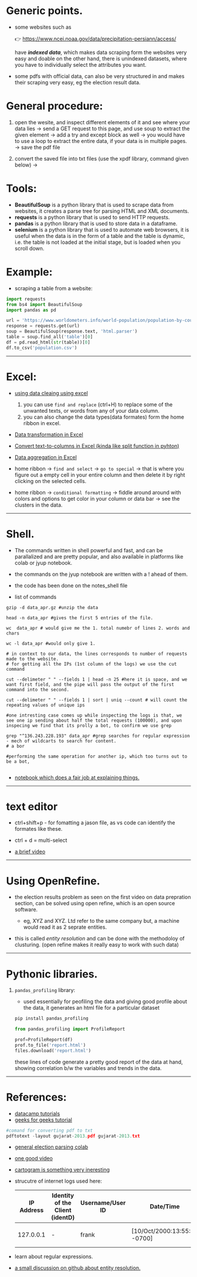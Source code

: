 # Generic points.
- some websites such as 

    👉 https://www.ncei.noaa.gov/data/precipitation-persiann/access/

    have ***indexed data***, which makes data scraping form the websites very easy and doable on the other hand, there is unindexed datasets, where you have to individually select the attributes you want.

- some pdfs with official data, can also be very structured in and makes their scraping very easy, eg the election result data. 

# General procedure:
1. open the wesite, and inspect different elements of it and see where your data lies &rarr; send a GET request to this page, and use soup to extract the given element &rarr; add a try and except block as well &rarr; you would have to use a loop to extract the entire data, if your data is in multiple pages. &rarr; save the pdf file

2. convert the saved file into txt files (use the xpdf library, command given below) &rarr; 
# Tools:
- **BeautifulSoup** is a python library that is used to scrape data from websites, it creates a parse tree for parsing HTML and XML documents.
- **requests** is a python library that is used to send HTTP requests.
- **pandas** is a python library that is used to store data in a dataframe.
- **selenium** is a python library that is used to automate web browsers, it is useful when the data is in the form of a table and the table is dynamic, i.e. the table is not loaded at the initial stage, but is loaded when you scroll down.

# Example: 
- scraping a table from a website:
```python
import requests
from bs4 import BeautifulSoup
import pandas as pd

url = 'https://www.worldometers.info/world-population/population-by-country/'
response = requests.get(url)
soup = BeautifulSoup(response.text, 'html.parser')
table = soup.find_all('table')[0]
df = pd.read_html(str(table))[0]
df.to_csv('population.csv')
```
------------------------------------------------------------------------------------------------------------------------------------------

# Excel:
- [using data cleaing using excel](https://youtu.be/7du7xkqeu4s?si=GwTV5RGto-GEBC3F)
    1. you can use `find and replace` (ctrl+H) to replace some of the unwanted texts, or words from any of your data column.
    2. you can also change the data types(data formates) form the home ribbon in excel.

- [Data transformation in Excel](https://youtu.be/gR2IY5Naja0)

- [Convert text-to-columns in Excel (kinda like split function in pyhton)](https://youtu.be/fQeADnqiOAg)

- [Data aggregation in Excel](https://youtu.be/NkpT0dDU8Y4)

- home ribbon &rarr; `find and select` &rarr; `go to special` &rarr; that is where you figure out a empty cell in your entire column and then delete it by right clicking on the selected cells.

- home ribbon &rarr; `conditional formatting` &rarr; fiddle around around with colors and options to get color in your column or data bar &rarr; see the clusters in the data.

------------------------------------------------------------------------------------------------------------------------------------------

# Shell.

- The commands written in shell powerful and fast, and can be parallalized and are pretty popular, and also available in platforms like colab or jyup notebook.

- the commands on the jyup notebook are written with a ! ahead of them. 

- the code has been done on the notes_shell file

- list of commands 
    
```shell
gzip -d data_apr.gz #unzip the data

head -n data_apr #gives the first 5 entries of the file.

wc  data_apr # would give me the 1. total numebr of lines 2. words and chars 

wc -l data_apr #would only give 1. 

# in context to our data, the lines corresponds to number of requests made to the website.
# for getting all the IPs (1st column of the logs) we use the cut command

cut --delimeter " " --fields 1 | head -n 25 #here it is space, and we want first field, and the pipe will pass the output of the first command into the second.

cut --delimeter " " --fields 1 | sort | uniq --count # will count the repeating values of unique ips

#one intresting case comes up while inspecting the logs is that, we see one ip sending about half the total requests (100000), and upon inspecing we find that its prolly a bot, to confirm we use grep

grep "^136.243.228.193" data_apr #grep searches for regular expression - mech of wildcarts to search for content.
# a bor 

#performing the same operation for another ip, which too turns out to be a bot, 


```

- [notebook which does a fair job at explaining things.](https://colab.research.google.com/drive/1KSFkQDK0v__XWaAaHKeQuIAwYV0dkTe8)
------------------------------------------------------------------------------------------------------------------------------------------

# text editor 

- ctrl+shift+p - for fomatting a jason file, as vs code can identify the formates like these.

- ctrl + d =  multi-select 

- [a brief video](https://youtu.be/99lYu43L9uM?si=c1dEnA7wKx3F8vtF)

------------------------------------------------------------------------------------------------------------------------------------------

# Using OpenRefine.

- the election results problem as seen on the first video on data prepration section, can be solved using open refine, which is an open source software.
    - eg, XYZ and XYZ. Ltd refer to the same company but, a machine would read it as 2 seprate entities.

- this is called *entity resolution* and can be done with the methodoloy of clusturing. (open refine makes it really easy to work with such data)

------------------------------------------------------------------------------------------------------------------------------------------
# Pythonic libraries.
1. `pandas_profiling` library:

    - used essentially for peofiling the data and giving good profile about the data, it generates an html file for a particular dataset 
    ```python
    pip install pandas_profiling

    from pandas_profiling import ProfileReport 

    prof=ProfileReport(df)
    prof.to_file('report.html')
    files.download('report.html')
    ```

    these lines of code generate a pretty good report of the data at hand, showing correlation b/w the variables and trends in the data.
------------------------------------------------------------------------------------------------------------------------------------------

# References:
- [datacamp tutorials](https://www.datacamp.com/community/tutorials/tutorial-on-scraping-data-from-a-website)
- [geeks for geeks tutorial](https://www.geeksforgeeks.org/implementing-web-scraping-python-beautiful-soup/)
```python
#comand for converting pdf to txt
pdftotext -layout gujarat-2013.pdf gujarat-2013.txt
```

- [general election parsing colab](https://colab.research.google.com/drive/1SP8yVxzmofQO48-yXF3rujqWk2iM0KSl)

- [one good video](https://youtu.be/dF3zchJJKqk?si=Q1HndBQF06frUqan)

- [cartogram is something very ineresting](https://gramener.com/election/cartogram?ST_NAME=Tamil%20Nadu)

- strucutre of internet logs used here:

    | IP Address  | Identity of the Client (identD) | Username/User ID | Date/Time                      | Request                             | Status Code | Bytes Sent |
    |-------------|---------------------------------|------------------|--------------------------------|-------------------------------------|-------------|------------|
    | 127.0.0.1   | -                               | frank            | [10/Oct/2000:13:55:36 -0700]   | "GET /apache_pb.gif HTTP/1.0"       | 200         | 2326       |

- learn about regular expressions.

- [a small discussion on github about entity resolution.](https://github.com/topics/entity-resolution)